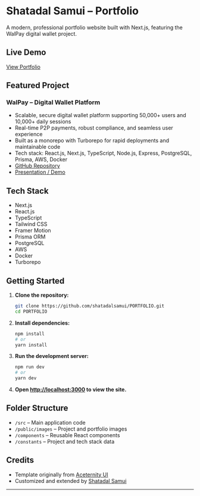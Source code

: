 # Shatadal Samui – Portfolio

A modern, professional portfolio website built with Next.js, featuring the WalPay digital wallet project.

## Live Demo

[View Portfolio](https://your-deployment-link.com) <!-- Update with your actual deployment link if available -->

## Featured Project

### WalPay – Digital Wallet Platform

- Scalable, secure digital wallet platform supporting 50,000+ users and 10,000+ daily sessions
- Real-time P2P payments, robust compliance, and seamless user experience
- Built as a monorepo with Turborepo for rapid deployments and maintainable code
- Tech stack: React.js, Next.js, TypeScript, Node.js, Express, PostgreSQL, Prisma, AWS, Docker
- [GitHub Repository](https://github.com/shatadalsamui/WALPAY)
- [Presentation / Demo](https://drive.google.com/file/d/1iempY_yep6et2r3owW4-TeNuoy_AFtKM/view?usp=drive_link)

## Tech Stack

- Next.js
- React.js
- TypeScript
- Tailwind CSS
- Framer Motion
- Prisma ORM
- PostgreSQL
- AWS
- Docker
- Turborepo

## Getting Started

1. **Clone the repository:**

   ```bash
   git clone https://github.com/shatadalsamui/PORTFOLIO.git
   cd PORTFOLIO
   ```

2. **Install dependencies:**

   ```bash
   npm install
   # or
   yarn install
   ```

3. **Run the development server:**

   ```bash
   npm run dev
   # or
   yarn dev
   ```

4. **Open [http://localhost:3000](http://localhost:3000) to view the site.**

## Folder Structure

- `/src` – Main application code
- `/public/images` – Project and portfolio images
- `/components` – Reusable React components
- `/constants` – Project and tech stack data

## Credits

- Template originally from [Aceternity UI](https://ui.aceternity.com/templates/sidefolio)
- Customized and extended by [Shatadal Samui](https://github.com/shatadalsamui)

---


